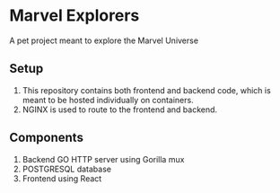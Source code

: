 # Marvel Explorers

A pet project meant to explore the Marvel Universe

## Setup

1. This repository contains both frontend and backend code, which is meant to be hosted individually on containers.
2. NGINX is used to route to the frontend and backend.

## Components
1. Backend GO HTTP server using Gorilla mux
2. POSTGRESQL database
3. Frontend using React
